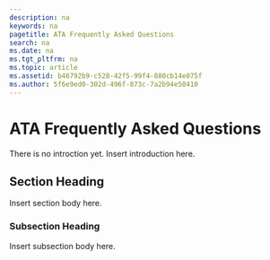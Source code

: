 ```yaml
---
description: na
keywords: na
pagetitle: ATA Frequently Asked Questions
search: na
ms.date: na
ms.tgt_pltfrm: na
ms.topic: article
ms.assetid: b46792b9-c528-42f5-99f4-880cb14e075f
ms.author: 5f6e9ed0-302d-496f-873c-7a2b94e50410
---
```

# ATA Frequently Asked Questions
There is no introction yet. Insert introduction here.

## Section Heading
Insert section body here.

### Subsection Heading
Insert subsection body here.

